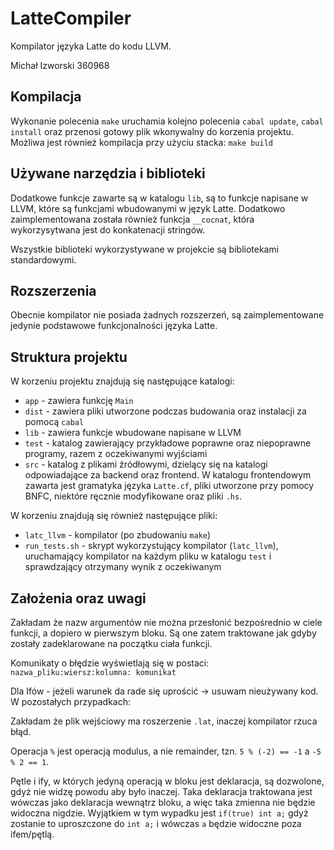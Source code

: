 # LatteCompiler

Kompilator języka Latte do kodu LLVM.

Michał Izworski 360968

## Kompilacja

Wykonanie polecenia `make` uruchamia kolejno polecenia `cabal update`, `cabal install` oraz przenosi gotowy plik
wkonywalny do korzenia projektu. Możliwa jest również kompilacja przy użyciu stacka: `make build`

## Używane narzędzia i biblioteki

Dodatkowe funkcje zawarte są w katalogu `lib`, są to funkcje napisane w LLVM, które są funkcjami wbudowanymi w
język Latte. Dodatkowo zaimplementowana została również funkcja `__cocnat`, która wykorzysytwana jest do konkatenacji
stringów.

Wszystkie biblioteki wykorzystywane w projekcie są bibliotekami standardowymi.

## Rozszerzenia

Obecnie kompilator nie posiada żadnych rozszerzeń, są zaimplementowane jedynie podstawowe funkcjonalności języka
Latte.

## Struktura projektu

W korzeniu projektu znajdują się następujące katalogi:

* `app` - zawiera funkcję `Main`
* `dist` - zawiera pliki utworzone podczas budowania oraz instalacji za pomocą `cabal`
* `lib` - zawiera funkcje wbudowane napisane w LLVM
* `test` - katalog zawierający przykładowe poprawne oraz niepoprawne programy, razem z oczekiwanymi wyjściami
* `src` - katalog z plikami źródłowymi, dzielący się na katalogi odpowiadające za backend oraz frontend. W katalogu 
frontendowym zawarta jest gramatyka języka `Latte.cf`, pliki utworzone przy pomocy BNFC, niektóre ręcznie modyfikowane
oraz pliki `.hs`.

W korzeniu znajdują się również następujące pliki:
* `latc_llvm` - kompilator (po zbudowaniu `make`)
* `run_tests.sh` - skrypt wykorzystujący kompilator (`latc_llvm`), uruchamający kompilator na każdym pliku 
w katalogu `test` i sprawdzający otrzymany wynik z oczekiwanym

## Założenia oraz uwagi

Zakładam że nazw argumentów nie można przesłonić bezpośrednio w ciele funkcji, a dopiero w pierwszym
bloku. Są one zatem traktowane jak gdyby zostały zadeklarowane na początku ciała funkcji.

Komunikaty o błędzie wyświetlają się w postaci:
`nazwa_pliku:wiersz:kolumna: komunikat`

Dla Ifów - jeżeli warunek da rade się uprościć -> usuwam nieużywany kod. 
W pozostałych przypadkach:

Zakładam że plik wejściowy ma roszerzenie `.lat`, inaczej kompilator rzuca błąd.

Operacja `%` jest operacją modulus, a nie remainder, tzn. `5 % (-2) == -1` a `-5 % 2 == 1`.

Pętle i ify, w których jedyną operacją w bloku jest deklaracja, są dozwolone, gdyż nie widzę powodu aby było inaczej. 
Taka deklaracja traktowana jest wówczas jako deklaracja wewnątrz bloku, a więc taka zmienna nie będzie widoczna nigdzie.
Wyjątkiem w tym wypadku jest `if(true) int a;` gdyż zostanie to uproszczone do `int a;` i wówczas `a` będzie widoczne 
poza ifem/pętlą.


